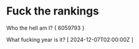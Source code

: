 # Fuck the rankings

Who the hell am I?
{ 6059793 }

What fucking year is it?
[ 2024-12-07T02:00:00Z ]
